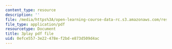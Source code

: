 ```yaml
---
content_type: resource
description: ''
file: /media/https%3A/open-learning-course-data-rc.s3.amazonaws.com/res-6-012-introduction-to-probability-spring-2018/0efce5573e22478ef2bde873d509d4ac_UbQcqFH33G0.pdf
file_type: application/pdf
resourcetype: Document
title: 3play pdf file
uid: 0efce557-3e22-478e-f2bd-e873d509d4ac
---
```

